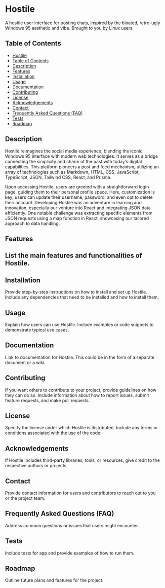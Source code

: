 # Hostile

A hostile user interface for posting chats, inspired by the bloated, retro-ugly Windows 95 aesthetic and vibe. 
Brought to you by Linux users.

## Table of Contents

- [Hostile](#hostile)
- [Table of Contents](#table-of-contents)
- [Description](#description)
- [Features](#features)
- [Installation](#installation)
- [Usage](#usage)
- [Documentation](#documentation)
- [Contributing](#contributing)
- [License](#license)
- [Acknowledgements](#acknowledgements)
- [Contact](#contact)
- [Frequently Asked Questions (FAQ)](#frequently-asked-questions-faq)
- [Tests](#tests)
- [Roadmap](#roadmap)

## Description
Hostile reimagines the social media experience, blending the iconic Windows 95 interface with modern web technologies. It serves as a bridge connecting the simplicity and charm of the past with today's digital capabilities. This platform pioneers a post and feed mechanism, utilizing an array of technologies such as Markdown, HTML, CSS, JavaScript, TypeScript, JSON, Tailwind CSS, React, and Prisma.

Upon accessing Hostile, users are greeted with a straightforward login page, guiding them to their personal profile space. Here, customization is key; users can update their username, password, and even opt to delete their account. Developing Hostile was an adventure in learning and innovation, especially our venture into React and integrating JSON data efficiently. One notable challenge was extracting specific elements from JSON requests using a map function in React, showcasing our tailored approach to data handling.
## Features

List the main features and functionalities of Hostile.
-

## Installation

Provide step-by-step instructions on how to install and set up Hostile. Include any dependencies that need to be 
installed and how to install them.

## Usage

Explain how users can use Hostile. Include examples or code snippets to demonstrate typical use cases.

## Documentation

Link to documentation for Hostile. This could be in the form of a separate document or a wiki.

## Contributing

If you want others to contribute to your project, provide guidelines on how they can do so. Include information about 
how to report issues, submit feature requests, and make pull requests.

## License

Specify the license under which Hostile is distributed. Include any terms or conditions associated with the use of the 
code.

## Acknowledgements

If Hostile includes third-party libraries, tools, or resources, give credit to the respective authors or projects.

## Contact

Provide contact information for users and contributors to reach out to you or the project team.

## Frequently Asked Questions (FAQ)

Address common questions or issues that users might encounter.

## Tests
Include tests for app and provide examples of how to run them.

## Roadmap

Outline future plans and features for the project.

